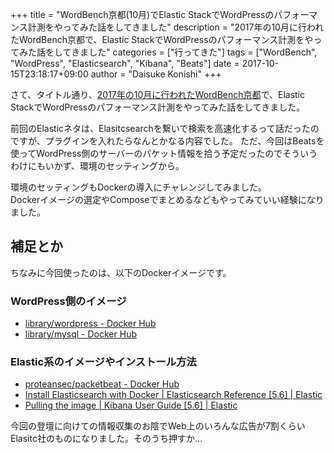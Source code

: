 +++
title = "WordBench京都(10月)でElastic StackでWordPressのパフォーマンス計測をやってみた話をしてきました"
description = "2017年の10月に行われたWordBench京都で、Elastic StackでWordPressのパフォーマンス計測をやってみた話をしてきました"
categories = ["行ってきた"]
tags = ["WordBench", "WordPress", "Elasticsearch", "Kibana", "Beats"]
date = 2017-10-15T23:18:17+09:00
author = "Daisuke Konishi"
+++

さて、タイトル通り、[2017年の10月に行われたWordBench京都](https://wb-kyoto.connpass.com/event/65182/)で、Elastic StackでWordPressのパフォーマンス計測をやってみた話をしてきました。


<script async class="speakerdeck-embed" data-id="569483c5eefd4e01a53da9e4fbd780d7" data-ratio="1.33333333333333" src="//speakerdeck.com/assets/embed.js"></script>


前回のElasticネタは、Elasitcsearchを繋いで検索を高速化するって話だったのですが、プラグインを入れたらなんとかなる内容でした。
ただ、今回はBeatsを使ってWordPress側のサーバーのパケット情報を拾う予定だったのでそういうわけにもいかず、環境のセッティングから。

環境のセッティングもDockerの導入にチャレンジしてみました。  
Dockerイメージの選定やComposeでまとめるなどもやってみていい経験になりました。


## 補足とか
ちなみに今回使ったのは、以下のDockerイメージです。

### WordPress側のイメージ

- [library/wordpress - Docker Hub](https://hub.docker.com/_/wordpress/)
- [library/mysql - Docker Hub](https://hub.docker.com/_/mysql/)

### Elastic系のイメージやインストール方法

- [proteansec/packetbeat - Docker Hub](https://hub.docker.com/r/proteansec/packetbeat/)
- [Install Elasticsearch with Docker | Elasticsearch Reference [5.6] | Elastic](https://www.elastic.co/guide/en/elasticsearch/reference/current/docker.html)
- [Pulling the image | Kibana User Guide [5.6] | Elastic](https://www.elastic.co/guide/en/kibana/current/_pulling_the_image.html)

今回の登壇に向けての情報収集のお陰でWeb上のいろんな広告が7割くらいElasitc社のものになりました。そのうち押すか…